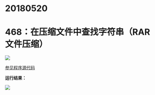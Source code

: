 # 20180520

# 468：在压缩文件中查找字符串（RAR 文件压缩）

<img src="http://image.renkaigis.com/keepcoding/2018052001.png">

<a href="https://github.com/renkaigis/KeepCoding/tree/master/2018/05/20" target="_blank">参见程序源代码</a>

**运行结果：**

<img src="http://image.renkaigis.com/keepcoding/2018052002.png">